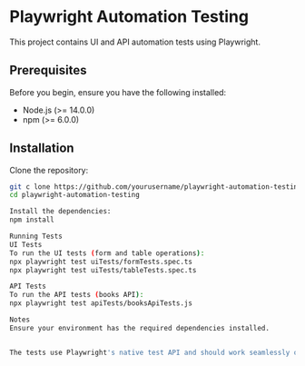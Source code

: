 # Playwright Automation Testing

This project contains UI and API automation tests using Playwright.

## Prerequisites

Before you begin, ensure you have the following installed:

- Node.js (>= 14.0.0)
- npm (>= 6.0.0)

## Installation

Clone the repository:

```bash
git c lone https://github.com/yourusername/playwright-automation-testing.git
cd playwright-automation-testing

Install the dependencies:
npm install

Running Tests
UI Tests
To run the UI tests (form and table operations):
npx playwright test uiTests/formTests.spec.ts
npx playwright test uiTests/tableTests.spec.ts

API Tests
To run the API tests (books API):
npx playwright test apiTests/booksApiTests.js

Notes
Ensure your environment has the required dependencies installed.


The tests use Playwright's native test API and should work seamlessly on any modern browser.
```
